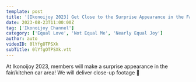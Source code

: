 ```yaml
---
template: post
title: '[Ikonoijoy 2023] Get Close to the Surprise Appearance in the Fair and Kitchen Car Area!'
date: 2023-08-23T11:00:00Z
tag: ['Ikonoijoy Channel']
category: ['Equal Love', 'Not Equal Me', 'Nearly Equal Joy']
author: auto 
videoID: 0lYfgOTPSXk
subTitle: 0lYfgOTPSXk.vtt
---
```

At Ikonoijoy 2023, members will make a surprise appearance in the fair/kitchen car area!
We will deliver close-up footage 🎥
